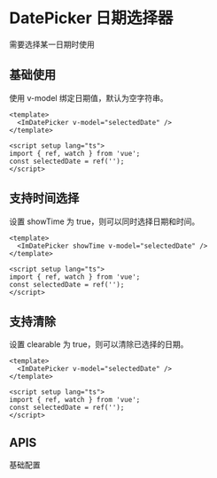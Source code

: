 # DatePicker 日期选择器

需要选择某一日期时使用

<script setup lang="ts">
import { ref, watch } from 'vue';
const selectedDate = ref('');
</script>

## 基础使用
 
使用 v-model 绑定日期值，默认为空字符串。


<ImDatePicker :clearable="false" v-model="selectedDate" />

```vue
<template>
  <ImDatePicker v-model="selectedDate" />
</template>

<script setup lang="ts">
import { ref, watch } from 'vue';
const selectedDate = ref('');
</script>
```

## 支持时间选择

设置 showTime 为 true，则可以同时选择日期和时间。
<ImDatePicker showTime :clearable="false" v-model="selectedDate" />

```vue
<template>
  <ImDatePicker showTime v-model="selectedDate" />
</template>

<script setup lang="ts">
import { ref, watch } from 'vue';
const selectedDate = ref('');
</script>
```

## 支持清除

设置 clearable 为 true，则可以清除已选择的日期。
  <ImDatePicker clearable v-model="selectedDate" />

```vue
<template>
  <ImDatePicker v-model="selectedDate" />
</template>

<script setup lang="ts">
import { ref, watch } from 'vue';
const selectedDate = ref('');
</script>
```
## APIS

基础配置
